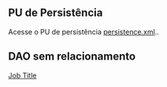 ## PU de Persistência
Acesse o PU de persistência [persistence.xml](https://github.com/sydrack1/SYstemJPA/META-INF/persistence.xml)..

## DAO sem relacionamento
[Job Title](https://github.com/sydrack1/SYstemJPA/src/guru/edu/sydrack/model/dao/JobTitle.class)
